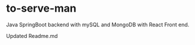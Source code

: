 # to-serve-man

Java SpringBoot backend with mySQL and MongoDB
with React Front end.


Updated Readme.md

